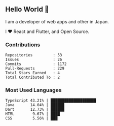 ## Hello World 👋

I am a developer of web apps and other in Japan.

I ❤️ React and Flutter, and Open Source.

### Contributions

<!-- contributions start -->

    Repositories         : 53
    Issues               : 26
    Commits              : 1172
    Pull-Requests        : 229
    Total Stars Earned   : 4
    Total Contributed To : 2

<!-- contributions end -->

### Most Used Languages

<!-- most-used-languages start -->

    TypeScript 43.21% | ████████████████████
    Java       14.04% | ██████
    Dart       12.73% | ██████
    HTML        9.67% | ████
    CSS         5.56% | ███

<!-- most-used-languages end -->
